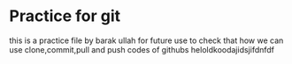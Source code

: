 # Practice for git

this is a practice file by barak ullah for future use to check that how we can use clone,commit,pull and push codes of githubs
heloldkoodajidsjifdnfdf
